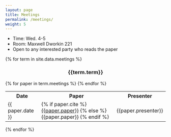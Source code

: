```yaml
---
layout: page
title: Meetings
permalink: /meetings/
weight: 5
---
```



<ul>
<li>Time: Wed. 4-5</li>
<li>Room: Maxwell Dworkin 221</li>
<li>Open to any interested party who reads the paper</li>
</ul>

{% for term in site.data.meetings %}
<div class ="row">

<div style="text-align:center">
<h3>{{term.term}}</h3>
</div>
</div>

<table class="table table-striped table-hover">
<tr>
	<th> Date</th> <th> Paper</th> <th>Presenter </th>
</tr>
{% for paper in term.meetings %}
	<tr>
		<td> {{ paper.date }}  </td>
		<td>
			{% if paper.cite %}
			<a href="{{paper.cite}}">{{paper.paper}}</a>
			{% else %}
			{{paper.paper}}
			{% endif %}
		</td>
		<td> {{paper.presenter}} </td>
	</tr>
{% endfor %}
</table>
{% endfor %}

<style>
#pubTable_filter{
    display:none;
}
</style>

<table id="pubTable" class="table table-hover"></table>
<script>
$(function(){
bibtexify("reading.bib", "pubTable", {"visualization":false});}
);
</script>



